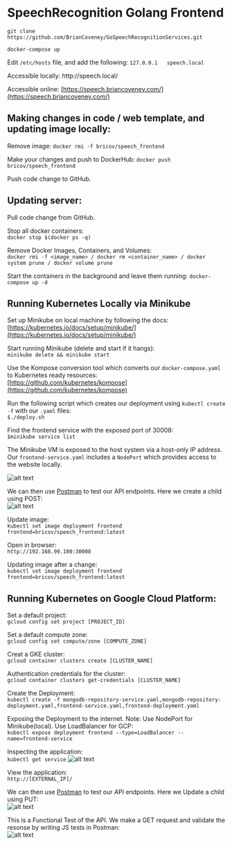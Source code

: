 # SpeechRecognition Golang Frontend

``` git clone https://github.com/BrianCoveney/GoSpeechRecognitionServices.git  ```

``` docker-compose up ```

Edit ```/etc/hosts``` file, and add the following:
``` 127.0.0.1   speech.local ```

Accessible locally:
http<nolink>://speech.local/

Accessible online:
[https://speech.briancoveney.com/](https://speech.briancoveney.com/)

## Making changes in code / web template, and updating image locally:

Remove image:
``` docker rmi -f bricov/speech_frontend ```

Make your changes and push to DockerHub:
``` docker push bricov/speech_frontend ```

Push code change to GitHub.

## Updating server:

Pull code change from GitHub.

Stop all docker containers:  
``` docker stop $(docker ps -q) ```

Remove Docker Images, Containers, and Volumes:  
``` docker rmi -f <image_name> / docker rm <container_name> / docker system prune / docker volume prune  ```

Start the containers in the background and leave them running:
``` docker-compose up -d ```

## Running Kubernetes Locally via Minikube

Set up Minikube on local machine by following the docs:  
[https://kubernetes.io/docs/setup/minikube/](https://kubernetes.io/docs/setup/minikube/)

Start running Minikube (delete and start if it hangs):  
``` minikube delete && minikube start ```

Use the Kompose conversion tool which converts our ``` docker-compose.yaml ``` to Kubernetes ready resources:  
[https://github.com/kubernetes/kompose](https://github.com/kubernetes/kompose)

Run the following script which creates our deployment using ```kubectl create -f``` with our ```.yaml``` files:  
``` $./deploy.sh ```

Find the frontend service with the exposed port of 30008:  
``` $minikube service list ```

The Minikube VM is exposed to the host system via a host-only IP address. Our ``` frontend-service.yaml ``` includes a ``` NodePort ``` which provides access to the website locally.   

![alt text](https://github.com/BrianCoveney/SpeechRecognition-Golang-Frontend/blob/master/images/terminal_1.png)

We can then use [Postman](https://www.getpostman.com/) to test our API endpoints. Here we create a child using POST:     
![alt text](https://github.com/BrianCoveney/SpeechRecognition-Golang-Frontend/blob/master/images/postman_1.png)

Update image:    
``` kubectl set image deployment frontend frontend=bricov/speech_frontend:latest ```

Open in browser:  
``` http://192.168.99.100:30008 ```

Updating image after a change:    
``` kubectl set image deployment frontend frontend=bricov/speech_frontend:latest ```

## Running Kubernetes on Google Cloud Platform:  


Set a default project:  
``` gcloud config set project [PROJECT_ID] ```

Set a default compute zone:  
``` gcloud config set compute/zone [COMPUTE_ZONE] ```

Creat a GKE cluster:  
``` gcloud container clusters create [CLUSTER_NAME] ``` 

Authentication credentials for the cluster:  
``` gcloud container clusters get-credentials [CLUSTER_NAME] ``` 

Create the Deployment:  
``` kubectl create -f mongodb-repository-service.yaml,mongodb-repository-deployment.yaml,frontend-service.yaml,frontend-deployment.yaml ```

Exposing the Deployment to the internet. Note: Use NodePort for Minikube(local). Use LoadBalancer for GCP:  
``` kubectl expose deployment frontend --type=LoadBalancer --name=frontend-service ```

Inspecting the application:    
``` kubectl get service ```
![alt text](https://github.com/BrianCoveney/SpeechRecognition-Golang-Frontend/blob/master/images/terminal_2.png)

View the application:   
``` http://[EXTERNAL_IP]/ ```

We can then use [Postman](https://www.getpostman.com/) to test our API endpoints. Here we Update a child using PUT:     
![alt text](https://github.com/BrianCoveney/SpeechRecognition-Golang-Frontend/blob/master/images/postman_2.png)

This is a Functional Test of the API. We make a GET request and validate the resonse by writing JS tests in Postman:     
![alt text](https://github.com/BrianCoveney/SpeechRecognition-Golang-Frontend/blob/master/images/postman_3.png)

